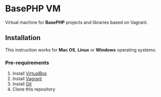
# BasePHP VM

Virtual machine for **BasePHP** projects and libraries based on Vagrant.

## Installation

This instruction works for **Mac OS**, **Linux** or **Windows** operating systems:

### Pre-requirements

1. Install [VirtualBox](https://www.virtualbox.org/wiki/Downloads)
1. Install [Vagrant](https://www.vagrantup.com/downloads.html)
1. Install [Git](https://git-scm.com/downloads)
1. Clone this repository
